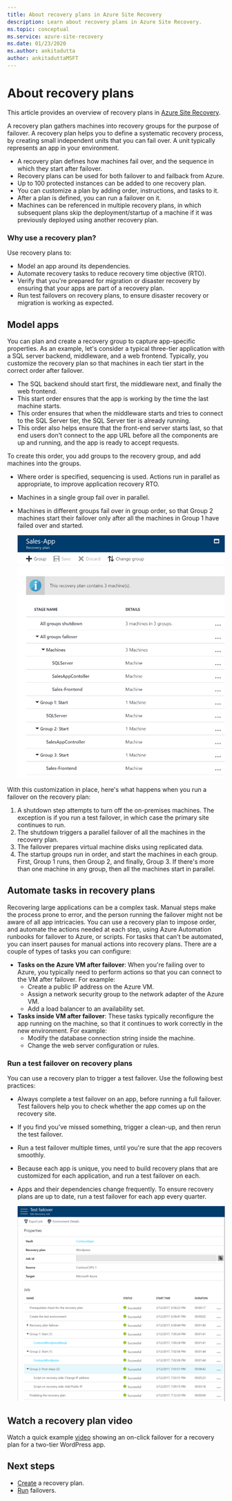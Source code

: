 ```yaml
---
title: About recovery plans in Azure Site Recovery
description: Learn about recovery plans in Azure Site Recovery. 
ms.topic: conceptual
ms.service: azure-site-recovery
ms.date: 01/23/2020
ms.author: ankitadutta
author: ankitaduttaMSFT
---
```

# About recovery plans

This article provides an overview of recovery plans in [Azure Site Recovery](site-recovery-overview.md).

A recovery plan gathers machines into recovery groups for the purpose of failover. A recovery plan helps you to define a systematic recovery process, by creating small independent units that you can fail over. A unit typically represents an app in your environment.

- A recovery plan defines how machines fail over, and the sequence in which they start after failover.
- Recovery plans can be used for both failover to and failback from Azure.
- Up to 100 protected instances can be added to one recovery plan.
- You can customize a plan by adding order, instructions, and tasks to it.
- After a plan is defined, you can run a failover on it.
- Machines can be referenced in multiple recovery plans, in which subsequent plans skip the deployment/startup of a machine if it was previously deployed using another recovery plan.



### Why use a recovery plan?

Use recovery plans to:

* Model an app around its dependencies.
* Automate recovery tasks to reduce recovery time objective (RTO).
* Verify that you're prepared for migration or disaster recovery by ensuring that your apps are part of a recovery plan.
* Run test failovers on recovery plans, to ensure disaster recovery or migration is working as expected.


## Model apps 
You can plan and create a recovery group to capture app-specific properties. As an example, let's consider a typical three-tier application with a SQL server backend, middleware, and a web frontend. Typically, you customize the recovery plan so that machines in each tier start in the correct order after failover.

- The SQL backend should start first, the middleware next, and finally the web frontend.
- This start order ensures that the app is working by the time the last machine starts.
- This order ensures that when the middleware starts and tries to connect to the SQL Server tier, the SQL Server tier is already running. 
- This order also helps ensure that the front-end server starts last, so that end users don't connect to the app URL before all the components are up and running, and the app is ready to accept requests.

To create this order, you add groups to the recovery group, and add machines into the groups.
- Where order is specified, sequencing is used. Actions run in parallel as appropriate, to improve application recovery RTO.
- Machines in a single group fail over in parallel.
- Machines in different groups fail over in group order, so that Group 2 machines start their failover only after all the machines in Group 1 have failed over and started.

	![Example recovery plan](./media/recovery-plan-overview/rp.png)

With this customization in place, here's what happens when you run a failover on the recovery plan: 

1. A shutdown step attempts to turn off the  on-premises machines. The exception is if you run a test failover, in which case the primary site continues to run. 
2. The shutdown triggers a parallel failover of all the machines in the recovery plan.
3. The failover prepares virtual machine disks using replicated data.
4. The startup groups run in order, and start the machines in each group. First, Group 1 runs, then Group 2, and finally, Group 3. If there's more than one machine in any group, then all the machines start in parallel.


## Automate tasks in recovery plans

Recovering large applications can be a complex task. Manual steps make the process prone to error, and the person running the failover might not be aware of all app intricacies. You can use a recovery plan to impose order, and automate the actions needed at each step, using Azure Automation runbooks for failover to Azure, or scripts. For tasks that can't be automated, you can insert pauses for manual actions into recovery plans. There are a couple of types of tasks you can configure:

* **Tasks on the Azure VM after failover**: When you're failing over to Azure, you typically need to perform actions so that you can connect to the VM after failover. For example: 
	* Create a public IP address on the Azure VM.
	* Assign a network security group to the network adapter of the Azure VM.
	* Add a load balancer to an availability set.
* **Tasks inside VM after failover**: These tasks typically reconfigure the app running on the machine, so that it continues to work correctly in the new environment. For example:
	* Modify the database connection string inside the machine.
	* Change the web server configuration or rules.


### Run a test failover on recovery plans

You can use a recovery plan to trigger a test failover. Use the following best practices:

- Always complete a test failover on an app, before running a full failover. Test failovers help you to check whether the app comes up on the recovery site.
- If you find you've missed something, trigger a clean-up, and then rerun the test failover. 
- Run a test failover multiple times, until you're sure that the app recovers smoothly.
- Because each app is unique, you need to build recovery plans that are customized for each application, and run a test failover on each.
- Apps and their dependencies change frequently. To ensure recovery plans are up to date, run a test failover for each app every quarter.

	![Screenshot of an example test recovery plan in Site Recovery](./media/recovery-plan-overview/rptest.png)

## Watch a recovery plan video

Watch a quick example [video](https://youtu.be/1KUVdtvGqw8) showing an on-click failover for a recovery plan for a two-tier WordPress app.
    
## Next steps

- [Create](site-recovery-create-recovery-plans.md) a recovery plan.
- [Run](site-recovery-failover.md) failovers. 
